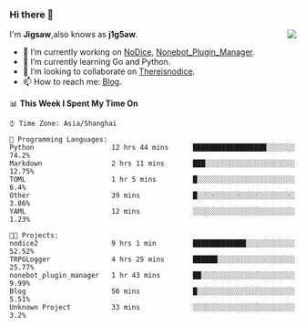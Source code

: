 ### Hi there 👋

<a href="#">
  <img align="right" src="https://github-readme-stats.vercel.app/api?username=Jigsaw111&count_private=true&show_icons=true&title_color=80070B&text_color=B3B3B3&bg_color=212121&icon_color=80070B" />
</a>

I'm **Jigsaw**,also knows as **j1g5aw**.

- 🔭 I’m currently working on [NoDice](https://github.com/thereisnodice/nodice2), [Nonebot_Plugin_Manager](https://github.com/Jigsaw111/nonebot_plugin_manager).
- 🌱 I’m currently learning Go and Python.
- 👯 I’m looking to collaborate on [Thereisnodice](https://github.com/thereisnodice).
- 📫 How to reach me: [Blog](https://blog.maddestroyer.xyz/).

<!--START_SECTION:waka-->
📊 **This Week I Spent My Time On** 

```text
⌚︎ Time Zone: Asia/Shanghai

💬 Programming Languages: 
Python                   12 hrs 44 mins      ██████████████████░░░░░░░   74.2% 
Markdown                 2 hrs 11 mins       ███░░░░░░░░░░░░░░░░░░░░░░   12.75% 
TOML                     1 hr 5 mins         █░░░░░░░░░░░░░░░░░░░░░░░░   6.4% 
Other                    39 mins             █░░░░░░░░░░░░░░░░░░░░░░░░   3.86% 
YAML                     12 mins             ░░░░░░░░░░░░░░░░░░░░░░░░░   1.23%

🐱‍💻 Projects: 
nodice2                  9 hrs 1 min         █████████████░░░░░░░░░░░░   52.52% 
TRPGLogger               4 hrs 25 mins       ██████░░░░░░░░░░░░░░░░░░░   25.77% 
nonebot_plugin_manager   1 hr 43 mins        ██░░░░░░░░░░░░░░░░░░░░░░░   9.99% 
Blog                     56 mins             █░░░░░░░░░░░░░░░░░░░░░░░░   5.51% 
Unknown Project          33 mins             ░░░░░░░░░░░░░░░░░░░░░░░░░   3.2%

```


<!--END_SECTION:waka-->
